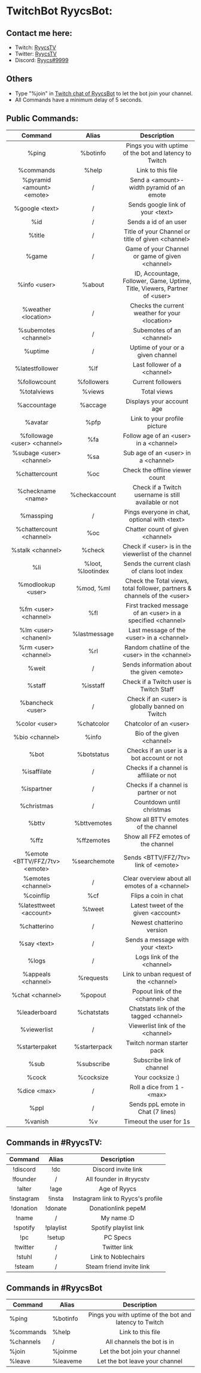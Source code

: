 # TwitchBot RyycsBot:

## Contact me here:
* Twitch: [RyycsTV](https://www.twitch.tv/ryycstv)
* Twitter: [RyycsTV](https://twitter.com/ryycstv)
* Discord: [Ryycs#9999](https://discord.com/users/444940928797638676)

## Others
* Type "%join" in [Twitch chat of RyycsBot](https://www.twitch.tv/ryycsbot) to let the bot join your channel.
* All Commands have a minimum delay of 5 seconds.


## Public Commands:

| Command  | Alias  | Description  |
|:-----------:|:-----------:|:------------:|
|%ping | %botinfo|Pings you with uptime of the bot and latency to Twitch|
|%commands | %help|Link to this file |
|%pyramid \<amount> \<emote> |/  |Send a \<amount>-width pyramid of an emote|
|%google \<text> |/|Sends google link of your \<text>|
|%id     |/     |Sends a id of an user|
|%title | /| Title of your Channel or title of given \<channel>|
|%game |/|Game of your Channel or game of given \<channel>|
|%info \<user>|%about|ID, Accountage, Follower, Game, Uptime, Title, Viewers, Partner of \<user>|
|%weather \<location>|/|Checks the current weather for your \<location>|
|%subemotes \<channel>|/|Subemotes of an \<channel>|
|%uptime | /| Uptime of your or a given channel|
|%latestfollower|%lf| Last follower of a \<channel>|
|%followcount|%followers|Current followers|
|%totalviews| %views| Total views|
|%accountage| %accage | Displays your account age|
|%avatar |%pfp|Link to your profile picture|
|%followage \<user> \<channel>| %fa|Follow age of an \<user> in a \<channel>|
|%subage \<user> \<channel>| %sa| Sub age of an \<user> in a \<channel>|
|%chattercount|%oc| Check the offline viewer count|
|%checkname \<name>|%checkaccount| Check if a Twitch username is still available or not| 
|%massping | /| Pings everyone in chat, optional with \<text>|
|%chattercount \<channel>| %oc | Chatter count of given \<channel>|
|%stalk \<channel>| %check| Check if \<user> is in the viewerlist of the channel|
|%li|%loot, %lootindex| Sends the current clash of clans loot index|
|%modlookup \<user>|%mod, %ml| Check the Total views, total follower, partners & channels of the \<user>| 
|%fm \<user> \<channel> |%fl| First tracked message of an \<user> in a specified \<channel>|
|%lm \<user> \<chanenl>|%lastmessage| Last message of the \<user> in a \<channel>|
|%rm \<user> \<channel>|%rl| Random chatline of the \<user> in the \<channel>|
|%weit <emote>| /| Sends information about the given \<emote>|
|%staff|%isstaff| Check if a Twitch user is Twitch Staff|
|%bancheck \<user>|/|Check if an \<user> is globally banned on Twitch|
|%color \<user>|%chatcolor| Chatcolor of an \<user>|
|%bio \<channel>|%info| Bio of the given \<channel>|
|%bot | %botstatus| Checks if an user is a bot account or not|
|%isaffilate|/|Checks if a channel is affiliate or not|
|%ispartner|/|Checks if a channel is partner or not|
|%christmas|/|Countdown until christmas|
|%bttv |%bttvemotes| Show all BTTV emotes of the channel |
|%ffz | %ffzemotes| Show all FFZ emotes of the channel|
|%emote \<BTTV/FFZ/7tv> \<emote>|%searchemote|Sends \<BTTV/FFZ/7tv> link of \<emote>|
|%emotes \<channel>| /|Clear overview about all emotes of a \<channel>|
|%coinflip | %cf| Flips a coin in chat |
|%latesttweet \<account>|%tweet| Latest tweet of the given \<account>|
|%chatterino|/|Newest chatterino version|
|%say \<text>|/|Sends a message with your \<text>|
|%logs|/| Logs link of the \<channel>|
|%appeals \<channel>|%requests|Link to unban request of the \<channel>|
|%chat \<channel>|%popout|Popout link of the \<channel> chat|
|%leaderboard|%chatstats| Chatstats link of the tagged \<channel>|
|%viewerlist|/| Viewerlist link of the \<channel>|
|%starterpaket|%starterpack|Twitch norman starter pack|
|%sub|%subscribe|Subscribe link of channel|
|%cock|%cocksize| Your cocksize :)|
|%dice \<max>|/|Roll a dice from 1 - \<max>|
|%ppl|/|Sends ppL emote in Chat (7 lines)|
|%vanish|%v| Timeout the user for 1s|



## Commands in #RyycsTV:

| Command  | Alias  | Description  |
|:-----------:|:-----------:|:------------:|
|!discord|!dc|Discord invite link|
|!founder|/| All founder in #ryycstv|
|!alter|!age| Age of Ryycs|
|!instagram|!insta|Instagram link to Ryycs's profile|
|!donation|!donate|Donationlink pepeM|
|!name|/|My name :D |
|!spotify|!playlist| Spotify playlist link|
|!pc|!setup|PC Specs|
|!twitter|/|Twitter link|
|!stuhl|/|Link to Noblechairs|
|!steam|/|Steam friend invite link|

## Commands in #RyycsBot

| Command |Alias| Description |
|----------|-----|:-----------:|
|%ping |%botinfo|Pings you with uptime of the bot and latency to Twitch|
|%commands  |%help  |Link to this file|
|%channels|/|All channels the bot is in|
|%join |%joinme| Let the bot join your channel|
|%leave|%leaveme| Let the bot leave your channel|

